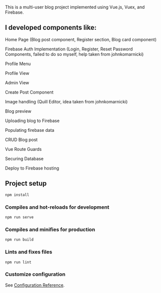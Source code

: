 This is a multi-user blog project implemented using Vue.js, Vuex, and Firebase.

## I developed components like:

Home Page (Blog post component, Register section, Blog card component)

Firebase Auth Implementation (Login, Register, Reset Password Components, failed to do so myself, help taken from johnkomarnicki)

Profile Menu

Profile View

Admin View

Create Post Component

Image handling (Quill Editor, idea taken from johnkomarnicki)

Blog preview

Uploading blog to Firebase

Populating firebase data

CRUD Blog post

Vue Route Guards

Securing Database

Deploy to Firebase hosting

## Project setup
```
npm install
```

### Compiles and hot-reloads for development
```
npm run serve
```

### Compiles and minifies for production
```
npm run build
```

### Lints and fixes files
```
npm run lint
```

### Customize configuration
See [Configuration Reference](https://cli.vuejs.org/config/).
